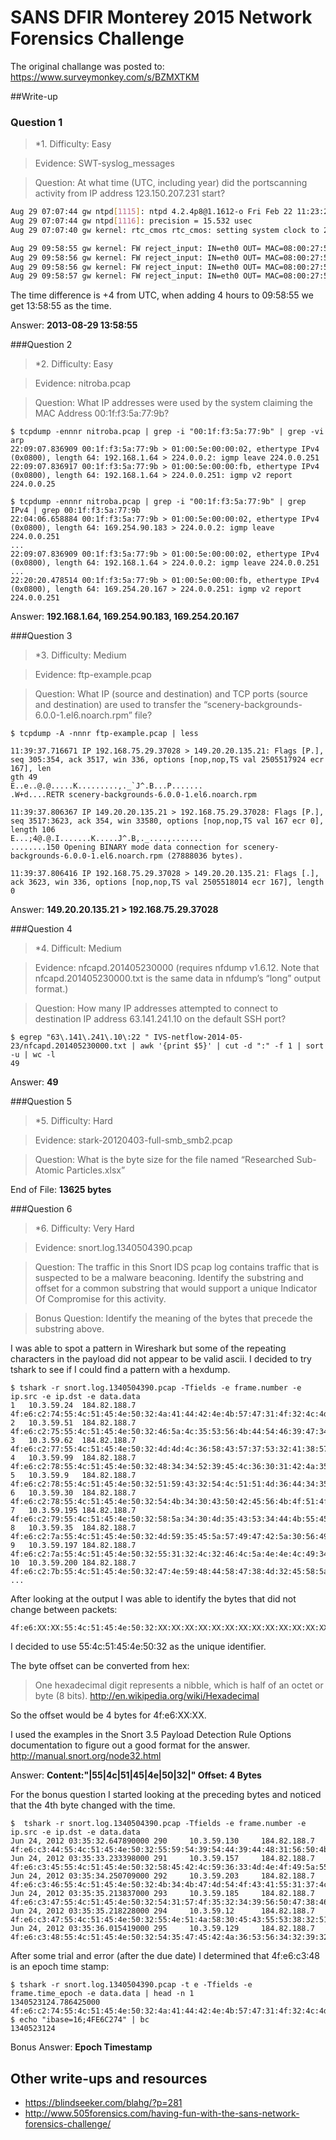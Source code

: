 # SANS DFIR Monterey 2015 Network Forensics Challenge 
The original challange was posted to: https://www.surveymonkey.com/s/BZMXTKM

##Write-up

### Question 1 
 > *1. Difficulty: Easy
 
 > Evidence: SWT-syslog_messages
 
 > Question: At what time (UTC, including year) did the portscanning activity from IP address 123.150.207.231 start?

```bash
Aug 29 07:07:44 gw ntpd[1115]: ntpd 4.2.4p8@1.1612-o Fri Feb 22 11:23:27 UTC 2013 (1)
Aug 29 07:07:44 gw ntpd[1116]: precision = 15.532 usec
Aug 29 07:07:40 gw kernel: rtc_cmos rtc_cmos: setting system clock to 2013-08-29 11:07:08 UTC (1377774428)

Aug 29 09:58:55 gw kernel: FW reject_input: IN=eth0 OUT= MAC=08:00:27:53:38:ee:08:00:27:1c:21:2b:08:00 SRC=123.150.207.231 DST=98.252.16.36 LEN=44 TOS=0x00 PREC=0x00 TTL=41 ID=35517 PROTO=TCP SPT=38553 DPT=3306 WINDOW=1024 RES=0x00 SYN URGP=0 
Aug 29 09:58:56 gw kernel: FW reject_input: IN=eth0 OUT= MAC=08:00:27:53:38:ee:08:00:27:1c:21:2b:08:00 SRC=123.150.207.231 DST=98.252.16.36 LEN=44 TOS=0x00 PREC=0x00 TTL=34 ID=45569 PROTO=TCP SPT=38553 DPT=587 WINDOW=1024 RES=0x00 SYN URGP=0 
Aug 29 09:58:56 gw kernel: FW reject_input: IN=eth0 OUT= MAC=08:00:27:53:38:ee:08:00:27:1c:21:2b:08:00 SRC=123.150.207.231 DST=98.252.16.36 LEN=44 TOS=0x00 PREC=0x00 TTL=26 ID=46106 PROTO=TCP SPT=38553 DPT=53 WINDOW=1024 RES=0x00 SYN URGP=0 
Aug 29 09:58:57 gw kernel: FW reject_input: IN=eth0 OUT= MAC=08:00:27:53:38:ee:08:00:27:1c:21:2b:08:00 SRC=123.150.207.231 DST=98.252.16.36 LEN=44 TOS=
```

The time difference is +4 from UTC, when adding 4 hours to 09:58:55 we get 13:58:55 as the time.

Answer: **2013-08-29 13:58:55**

###Question 2 
 > *2. Difficulty: Easy
 
 > Evidence: nitroba.pcap
 
 > Question: What IP addresses were used by the system claiming the MAC Address 00:1f:f3:5a:77:9b?

```
$ tcpdump -ennnr nitroba.pcap | grep -i "00:1f:f3:5a:77:9b" | grep -vi arp
22:09:07.836909 00:1f:f3:5a:77:9b > 01:00:5e:00:00:02, ethertype IPv4 (0x0800), length 64: 192.168.1.64 > 224.0.0.2: igmp leave 224.0.0.251
22:09:07.836917 00:1f:f3:5a:77:9b > 01:00:5e:00:00:fb, ethertype IPv4 (0x0800), length 64: 192.168.1.64 > 224.0.0.251: igmp v2 report 224.0.0.25

$ tcpdump -ennnr nitroba.pcap | grep -i "00:1f:f3:5a:77:9b" | grep IPv4 | grep 00:1f:f3:5a:77:9b
22:04:06.658884 00:1f:f3:5a:77:9b > 01:00:5e:00:00:02, ethertype IPv4 (0x0800), length 64: 169.254.90.183 > 224.0.0.2: igmp leave 224.0.0.251
...
22:09:07.836909 00:1f:f3:5a:77:9b > 01:00:5e:00:00:02, ethertype IPv4 (0x0800), length 64: 192.168.1.64 > 224.0.0.2: igmp leave 224.0.0.251
...
22:20:20.478514 00:1f:f3:5a:77:9b > 01:00:5e:00:00:fb, ethertype IPv4 (0x0800), length 64: 169.254.20.167 > 224.0.0.251: igmp v2 report 224.0.0.251
```

Answer: **192.168.1.64, 169.254.90.183, 169.254.20.167**


###Question 3
 > *3. Difficulty: Medium
 
 > Evidence: ftp-example.pcap
 
 > Question: What IP (source and destination) and TCP ports (source and destination) are used to transfer the “scenery-backgrounds-6.0.0-1.el6.noarch.rpm” file?

```
$ tcpdump -A -nnnr ftp-example.pcap | less

11:39:37.716671 IP 192.168.75.29.37028 > 149.20.20.135.21: Flags [P.], seq 305:354, ack 3517, win 336, options [nop,nop,TS val 2505517924 ecr 167], len
gth 49
E..e..@.@.....K.........,._`J^.B...P.......
.W+d....RETR scenery-backgrounds-6.0.0-1.el6.noarch.rpm

11:39:37.806367 IP 149.20.20.135.21 > 192.168.75.29.37028: Flags [P.], seq 3517:3623, ack 354, win 33580, options [nop,nop,TS val 167 ecr 0], length 106
E...;4@.@.I.......K.....J^.B,._....,.......
........150 Opening BINARY mode data connection for scenery-backgrounds-6.0.0-1.el6.noarch.rpm (27888036 bytes).

11:39:37.806416 IP 192.168.75.29.37028 > 149.20.20.135.21: Flags [.], ack 3623, win 336, options [nop,nop,TS val 2505518014 ecr 167], length 0
```

Answer: **149.20.20.135.21 > 192.168.75.29.37028**

###Question 4 
 > *4. Difficult: Medium
 
 > Evidence: nfcapd.201405230000 (requires nfdump v1.6.12. Note that nfcapd.201405230000.txt is the same data in nfdump’s “long” output format.)

 > Question: How many IP addresses attempted to connect to destination IP address 63.141.241.10 on the default SSH port?

```
$ egrep "63\.141\.241\.10\:22 " IVS-netflow-2014-05-23/nfcapd.201405230000.txt | awk '{print $5}' | cut -d ":" -f 1 | sort -u | wc -l 
49
```

Answer: **49**

###Question 5 
 > *5. Difficulty: Hard
 
 > Evidence: stark-20120403-full-smb_smb2.pcap
 
 > Question: What is the byte size for the file named “Researched Sub-Atomic Particles.xlsx”
 
End of File: **13625 bytes**

###Question 6 
 > *6. Difficulty: Very Hard
 
 > Evidence: snort.log.1340504390.pcap
 
 > Question: The traffic in this Snort IDS pcap log contains traffic that is suspected to be a malware beaconing. Identify the substring and offset for a common substring that would support a unique Indicator Of Compromise for this activity.

 > Bonus Question: Identify the meaning of the bytes that precede the substring above.

I was able to spot a pattern in Wireshark but some of the repeating characters in the payload did not appear to be valid ascii. I decided to try tshark to see if I could find a pattern with a hexdump. 
```
$ tshark -r snort.log.1340504390.pcap -Tfields -e frame.number -e ip.src -e ip.dst -e data.data
1	10.3.59.24	184.82.188.7	4f:e6:c2:74:55:4c:51:45:4e:50:32:4a:41:44:42:4e:4b:57:47:31:4f:32:4c:4d:42:55:53:52:32:48:4e:0a
2	10.3.59.51	184.82.188.7	4f:e6:c2:75:55:4c:51:45:4e:50:32:46:5a:4c:35:53:56:4b:44:54:46:39:47:34:58:58:45:37:54:46:5a:0a
3	10.3.59.62	184.82.188.7	4f:e6:c2:77:55:4c:51:45:4e:50:32:4d:4d:4c:36:58:43:57:37:53:32:41:38:57:55:45:47:30:32:30:50:0a
4	10.3.59.99	184.82.188.7	4f:e6:c2:78:55:4c:51:45:4e:50:32:48:34:34:52:39:45:4c:36:30:31:42:4a:35:34:39:48:50:49:5a:45:0a
5	10.3.59.9	184.82.188.7	4f:e6:c2:78:55:4c:51:45:4e:50:32:51:59:43:32:54:4c:51:51:4d:36:44:34:35:4c:42:44:46:5a:4b:58:0a
6	10.3.59.30	184.82.188.7	4f:e6:c2:78:55:4c:51:45:4e:50:32:54:4b:34:30:43:50:42:45:56:4b:4f:51:4f:31:42:54:4a:35:51:49:0a
7	10.3.59.195	184.82.188.7	4f:e6:c2:79:55:4c:51:45:4e:50:32:58:5a:34:30:4d:35:43:53:34:44:4b:55:45:57:32:32:55:47:42:35:0a
8	10.3.59.35	184.82.188.7	4f:e6:c2:7a:55:4c:51:45:4e:50:32:4d:59:35:45:5a:57:49:47:42:5a:30:56:49:36:4b:55:48:57:43:50:0a
9	10.3.59.197	184.82.188.7	4f:e6:c2:7a:55:4c:51:45:4e:50:32:55:31:32:4c:32:46:4c:5a:4e:4e:4c:49:34:56:58:36:56:58:31:4f:0a
10	10.3.59.200	184.82.188.7	4f:e6:c2:7b:55:4c:51:45:4e:50:32:47:4e:59:48:44:58:47:38:4d:32:45:58:5a:4b:35:39:39:57:50:48:0a
...
```
After looking at the output I was able to identify the bytes that did not change between packets:
```
4f:e6:XX:XX:55:4c:51:45:4e:50:32:XX:XX:XX:XX:XX:XX:XX:XX:XX:XX:XX:XX:XX:XX:XX:XX:XX:XX:XX:XX:0a
```
I decided to use 55:4c:51:45:4e:50:32 as the unique identifier.

The byte offset can be converted from hex:
 > One hexadecimal digit represents a nibble, which is half of an octet or byte (8 bits).
 http://en.wikipedia.org/wiki/Hexadecimal

So the offset would be 4 bytes for 4f:e6:XX:XX.

I used the examples in the Snort 3.5 Payload Detection Rule Options documentation to figure out a good format for the answer. 
http://manual.snort.org/node32.html

Answer: **Content:"|55|4c|51|45|4e|50|32|" Offset: 4 Bytes**

For the bonus question I started looking at the preceding bytes and noticed that the 4th byte changed with the time. 

```
$  tshark -r snort.log.1340504390.pcap -Tfields -e frame.number -e ip.src -e ip.dst -e data.data 
Jun 24, 2012 03:35:32.647890000 290     10.3.59.130     184.82.188.7    4f:e6:c3:44:55:4c:51:45:4e:50:32:55:59:54:39:54:44:39:44:48:31:56:50:4b:35:30:53:4d:56:4f:4e:0a
Jun 24, 2012 03:35:33.233398000 291     10.3.59.157     184.82.188.7    4f:e6:c3:45:55:4c:51:45:4e:50:32:58:45:42:4c:59:36:33:4d:4e:4f:49:5a:55:39:58:42:33:44:46:56:0a
Jun 24, 2012 03:35:34.250709000 292     10.3.59.203     184.82.188.7    4f:e6:c3:46:55:4c:51:45:4e:50:32:4b:34:4b:47:4d:54:4f:43:41:55:31:37:4c:32:52:35:43:39:59:56:0a
Jun 24, 2012 03:35:35.213837000 293     10.3.59.185     184.82.188.7    4f:e6:c3:47:55:4c:51:45:4e:50:32:54:31:57:4f:35:32:34:39:56:50:47:38:46:31:45:56:37:4b:34:30:0a
Jun 24, 2012 03:35:35.218228000 294     10.3.59.12      184.82.188.7    4f:e6:c3:47:55:4c:51:45:4e:50:32:55:4e:51:4a:58:30:45:43:55:53:38:32:51:36:31:5a:57:37:34:31:0a
Jun 24, 2012 03:35:36.015419000 295     10.3.59.129     184.82.188.7    4f:e6:c3:48:55:4c:51:45:4e:50:32:54:35:47:45:42:4a:36:53:56:34:32:39:32:35:34:33:4b:32:52:56:0a
```

After some trial and error (after the due date) I determined that 4f:e6:c3:48 is an epoch time stamp:
```
$ tshark -r snort.log.1340504390.pcap -t e -Tfields -e frame.time_epoch -e data.data | head -n 1
1340523124.786425000	4f:e6:c2:74:55:4c:51:45:4e:50:32:4a:41:44:42:4e:4b:57:47:31:4f:32:4c:4d:42:55:53:52:32:48:4e:0a
$ echo "ibase=16;4FE6C274" | bc
1340523124
```

Bonus Answer: **Epoch Timestamp**

## Other write-ups and resources
* https://blindseeker.com/blahg/?p=281
* http://www.505forensics.com/having-fun-with-the-sans-network-forensics-challenge/
